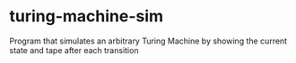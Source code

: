 # turing-machine-sim
Program that simulates an arbitrary Turing Machine by showing the current state and tape after each transition
